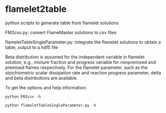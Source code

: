 # flamelet2table
python scripts to generate table from flamelet solutions

FM2csv.py:  convert FlameMaster solutions to csv files

flameletTableSingleParameter.py:  integrate the flamelet solutions to obtain a table, output to a hdf5 file

Beta distribution is assumed for the independent variable in flamelet solution, e.g., mixture fraction and progress variable for nonpremixed and premixed flames respectively. For the flamelet parameter, such as the stoichiometric scalar dissipation rate and reaction progress parameter, delta and beta distributions are available.

To get the options and help information:
```
python FM2csv -h
```
```
python flameletTableSingleParameter.py -h
```
